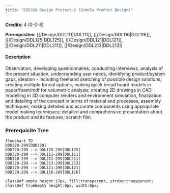 ```yaml
---
title: "DDD320 Design Project-2 (Simple Product Design)"
---
```

**Credits:** 4 (0-0-8)

**Prerequisites:** [[/Design/DDL111|DDL111]], [[/Design/DDL116|DDL116]], [[/Design/DDL125|DDL125]], [[/Design/DDL121|DDL121]], [[/Design/DDL211|DDL211]], [[/Design/DDL213|DDL213]]

#### Description
Observation, developing questionnaires, conducting interviews, analysis of the present situation, understanding user needs, identifying product/system gaps, ideation - including freehand sketching of possible design solutions, creating multiple formal options, making quick bread board models in paper/foam/mdf for volumetric analysis; creating 2D drawings in CAD, modelling in 3D computer renders and environment simulation, finalization and detailing of the concept in terms of material and processes, assembly techniques; making detailed and accurate components using appropriate model making techniques; detailed and comprehensive presentation about the product and its features; scratch film.

### Prerequisite Tree

```mermaid
flowchart TD
DDD320-299[DDD320]
DDD320-299 --> DDL125-299[DDL125]
DDD320-299 --> DDL111-299[DDL111]
DDD320-299 --> DDL211-299[DDL211]
DDD320-299 --> DDL213-299[DDL213]
DDD320-299 --> DDL121-299[DDL121]
DDD320-299 --> DDL116-299[DDL116]

classDef empty height:17px, fill:transparent, stroke:transparent;
classDef trueEmpty height:0px, width:0px;
```